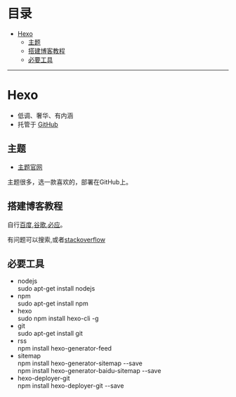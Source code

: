 # 目录
 - [Hexo](#Hexo)
    - [主题](#主题)
    - [搭建博客教程](#搭建博客教程)
    - [必要工具](#必要工具)

---

# Hexo
 - 低调、奢华、有内涵  
 - 托管于 [GitHub](https://github.com/hexojs/hexo)

## 主题  
 - [主题官网](https://hexo.io/themes/)　　

 主题很多，选一款喜欢的，部署在GitHub上。

## 搭建博客教程
  自行[百度](https://www.baidu.com/),[谷歌](https://www.google.com/),[必应](https://cn.bing.com/)。  

  有问题可以搜索,或者[stackoverflow](https://stackoverflow.com/)

## 必要工具  
 - nodejs  
sudo apt-get install nodejs  
 - npm  
sudo apt-get install npm  
 - hexo  
sudo npm install hexo-cli -g  
 - git  
sudo apt-get install git  
 - rss  
npm install hexo-generator-feed  
 - sitemap  
npm install hexo-generator-sitemap --save  
npm install hexo-generator-baidu-sitemap --save  
 - hexo-deployer-git  
npm install hexo-deployer-git --save  
